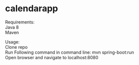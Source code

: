 # calendarapp

Requirements:  
Java 8  
Maven

Usage:  
Clone repo  
Run Following command in command line: mvn spring-boot:run  
Open browser and navigate to localhost:8080  
